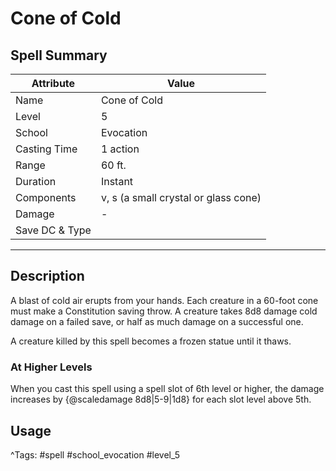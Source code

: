 # Cone of Cold

## Spell Summary

| Attribute        | Value                  |
|------------------|------------------------|
| Name             | Cone of Cold                 |
| Level            | 5                |
| School           | Evocation          |
| Casting Time     | 1 action              |
| Range            | 60 ft.            |
| Duration         | Instant             |
| Components       | v, s (a small crystal or glass cone)             |
| Damage           | -               |
| Save DC & Type   |              |

---

## Description

A blast of cold air erupts from your hands. Each creature in a 60-foot cone must make a Constitution saving throw. A creature takes 8d8 damage cold damage on a failed save, or half as much damage on a successful one.

A creature killed by this spell becomes a frozen statue until it thaws.

### At Higher Levels
When you cast this spell using a spell slot of 6th level or higher, the damage increases by {@scaledamage 8d8|5-9|1d8} for each slot level above 5th.

## Usage


^Tags: #spell #school_evocation #level_5